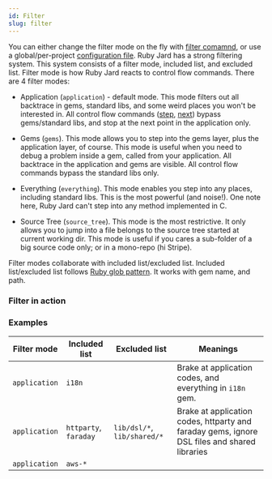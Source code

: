 ```yaml
---
id: Filter
slug: filter
---
```


You can either change the filter mode on the fly with [filter comamnd](/docs/commands/filter), or use a global/per-project [configuration file](/docs/guides/configurations). Ruby Jard has a strong filtering system. This system consists of a filter mode, included list, and excluded list. Filter mode is how Ruby Jard reacts to control flow commands. There are 4 filter modes:

- Application (`application`) - default mode. This mode filters out all backtrace in gems, standard libs, and some weird places you won't be interested in. All control flow commands ([step](/docs/commands/step), [next](/docs/commands/next)) bypass gems/standard libs, and stop at the next point in the application only.

- Gems (`gems`). This mode allows you to step into the gems layer, plus the application layer, of course. This mode is useful when you need to debug a problem inside a gem, called from your application. All backtrace in the application and gems are visible. All control flow commands bypass the standard libs only.

- Everything (`everything`). This mode enables you step into any places, including standard libs. This is the most powerful (and noise!). One note here, Ruby Jard can't step into any method implemented in C. 

- Source Tree (`source_tree`). This mode is the most restrictive. It only allows you to jump into a file belongs to the source tree started at current working dir. This mode is useful if you cares a sub-folder of a big source code only; or in a mono-repo (hi Stripe).

Filter modes collaborate with included list/excluded list. Included list/excluded list follows [Ruby glob pattern](https://ruby-doc.org/core-2.6.3/Dir.html). It works with gem name, and path.

### Filter in action

### Examples

| Filter mode | Included list | Excluded list | Meanings |
| ----------- | ------------- | ------------- | -------- |
| `application` | `i18n` | | Brake at application codes, and everything in `i18n` gem. |
| `application` | `httparty`, `faraday` | `lib/dsl/*`, `lib/shared/*` | Brake at application codes, httparty and faraday gems, ignore DSL files and shared libraries |
| `application` | `aws-*`| | |
